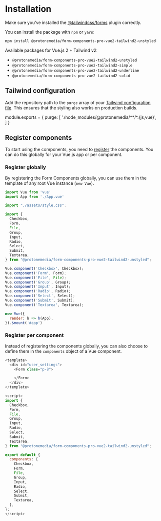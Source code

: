 # Installation

Make sure you've installed the [@tailwindcss/forms](https://github.com/tailwindlabs/tailwindcss-forms) plugin correctly.

You can install the package with `npm` or `yarn`:

```bash
npm install @protonemedia/form-components-pro-vue2-tailwind2-unstyled
```

Available packages for Vue.js 2 + Tailwind v2:

* `@protonemedia/form-components-pro-vue2-tailwind2-unstyled`
* `@protonemedia/form-components-pro-vue2-tailwind2-simple`
* `@protonemedia/form-components-pro-vue2-tailwind2-underline`
* `@protonemedia/form-components-pro-vue2-tailwind2-solid`

## Tailwind configuration

Add the repository path to the `purge` array of your [Tailwind configuration file](https://tailwindcss.com/docs/optimizing-for-production#basic-usage). This ensures that the styling also works on production builds.

module.exports = {
  purge: [
    './node_modules/@protonemedia/**/*.{js,vue}',
  ]
}

## Register components

To start using the components, you need to [register](https://vuejs.org/v2/guide/components-registration.html) the components. You can do this globally for your Vue.js app or per component.

### Register globally

By registering the Form Components globally, you can use them in the template of any root Vue instance (`new Vue`).

```js
import Vue from 'vue'
import App from './App.vue'

import "./assets/style.css";

import {
  Checkbox,
  Form,
  File,
  Group,
  Input,
  Radio,
  Select,
  Submit,
  Textarea,
} from "@protonemedia/form-components-pro-vue2-tailwind2-unstyled";

Vue.component('Checkbox', Checkbox);
Vue.component('Form', Form);
Vue.component('File', File);
Vue.component('Group', Group);
Vue.component('Input', Input);
Vue.component('Radio', Radio);
Vue.component('Select', Select);
Vue.component('Submit', Submit);
Vue.component('Textarea', Textarea);

new Vue({
  render: h => h(App),
}).$mount('#app')
```

### Register per component

Instead of registering the components globally, you can also choose to define them in the `components` object of a Vue component.

```js
<template>
  <div id="user_settings">
    <Form class="p-8">

    </Form>
  </div>
</template>

<script>
import {
  Checkbox,
  Form,
  File,
  Group,
  Input,
  Radio,
  Select,
  Submit,
  Textarea,
} from "@protonemedia/form-components-pro-vue2-tailwind2-unstyled";

export default {
  components: {
    Checkbox,
    Form,
    File,
    Group,
    Input,
    Radio,
    Select,
    Submit,
    Textarea,
  },
};
</script>
```